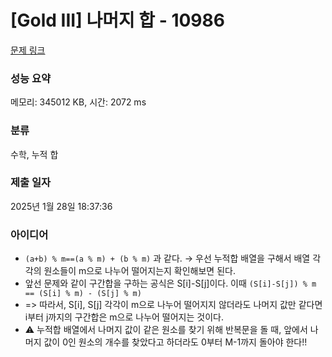 # [Gold III] 나머지 합 - 10986 

[문제 링크](https://www.acmicpc.net/problem/10986) 

### 성능 요약

메모리: 345012 KB, 시간: 2072 ms

### 분류

수학, 누적 합

### 제출 일자

2025년 1월 28일 18:37:36

### 아이디어
*  `(a+b) % m==(a % m) + (b % m)` 과 같다. → 우선 누적합 배열을 구해서 배열 각각의 원소들이 m으로 나누어 떨어지는지 확인해보면 된다.
*  앞선 문제와 같이 구간합을 구하는 공식은 S[i]-S[j]이다. 이때 `(S[i]-S[j]) % m == (S[i] % m) - (S[j] % m)`
*  => 따라서, S[i], S[j] 각각이 m으로 나누어 떨어지지 않더라도 나머지 값만 같다면 i부터 j까지의 구간합은 m으로 나누어 떨어지는 것이다.
* ⚠️ 누적합 배열에서 나머지 값이 같은 원소를 찾기 위해 반복문을 돌 때, 앞에서 나머지 값이 0인 원소의 개수를 찾았다고 하더라도 0부터 M-1까지 돌아야 한다!!
